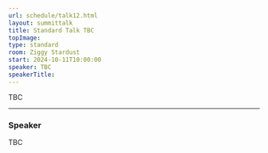 ```yaml
---
url: schedule/talk12.html
layout: summittalk
title: Standard Talk TBC
topImage:
type: standard
room: Ziggy Stardust
start: 2024-10-11T10:00:00
speaker: TBC
speakerTitle: 
---
```


<div class="font-google font-medium">


TBC

---

### Speaker

TBC